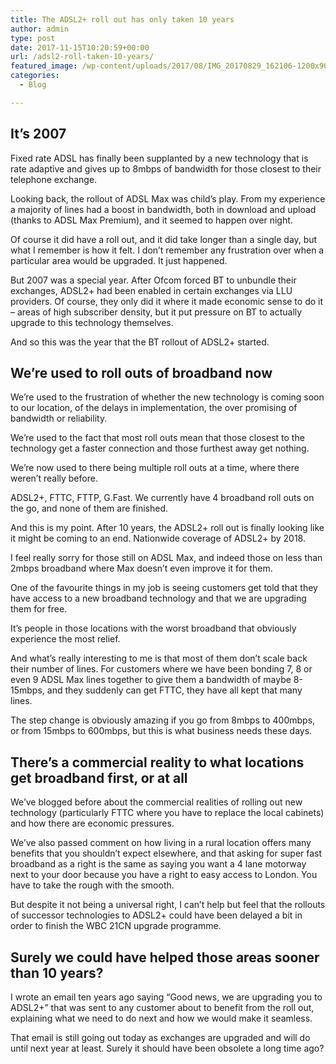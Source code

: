 ```yaml
---
title: The ADSL2+ roll out has only taken 10 years
author: admin
type: post
date: 2017-11-15T10:20:59+00:00
url: /adsl2-roll-taken-10-years/
featured_image: /wp-content/uploads/2017/08/IMG_20170829_162106-1200x900.jpg
categories:
  - Blog

---
```

## It’s 2007

Fixed rate ADSL has finally been supplanted by a new technology that is rate adaptive and gives up to 8mbps of bandwidth for those closest to their telephone exchange.

Looking back, the rollout of ADSL Max was child’s play. From my experience a majority of lines had a boost in bandwidth, both in download and upload (thanks to ADSL Max Premium), and it seemed to happen over night.

Of course it did have a roll out, and it did take longer than a single day, but what I remember is how it felt. I don’t remember any frustration over when a particular area would be upgraded. It just happened.

But 2007 was a special year. After Ofcom forced BT to unbundle their exchanges, ADSL2+ had been enabled in certain exchanges via LLU providers. Of course, they only did it where it made economic sense to do it – areas of high subscriber density, but it put pressure on BT to actually upgrade to this technology themselves.

And so this was the year that the BT rollout of ADSL2+ started.

## We’re used to roll outs of broadband now

We’re used to the frustration of whether the new technology is coming soon to our location, of the delays in implementation, the over promising of bandwidth or reliability.

We’re used to the fact that most roll outs mean that those closest to the technology get a faster connection and those furthest away get nothing.

We’re now used to there being multiple roll outs at a time, where there weren’t really before.

ADSL2+, FTTC, FTTP, G.Fast. We currently have 4 broadband roll outs on the go, and none of them are finished.

And this is my point. After 10 years, the ADSL2+ roll out is finally looking like it might be coming to an end. Nationwide coverage of ADSL2+ by 2018.

I feel really sorry for those still on ADSL Max, and indeed those on less than 2mbps broadband where Max doesn’t even improve it for them.

One of the favourite things in my job is seeing customers get told that they have access to a new broadband technology and that we are upgrading them for free.

It’s people in those locations with the worst broadband that obviously experience the most relief.

And what’s really interesting to me is that most of them don’t scale back their number of lines. For customers where we have been bonding 7, 8 or even 9 ADSL Max lines together to give them a bandwidth of maybe 8-15mbps, and they suddenly can get FTTC, they have all kept that many lines.

The step change is obviously amazing if you go from 8mbps to 400mbps, or from 15mbps to 600mbps, but this is what business needs these days.

## There&#8217;s a commercial reality to what locations get broadband first, or at all

We’ve blogged before about the commercial realities of rolling out new technology (particularly FTTC where you have to replace the local cabinets) and how there are economic pressures.

We’ve also passed comment on how living in a rural location offers many benefits that you shouldn’t expect elsewhere, and that asking for super fast broadband as a right is the same as saying you want a 4 lane motorway next to your door because you have a right to easy access to London. You have to take the rough with the smooth.

But despite it not being a universal right, I can’t help but feel that the rollouts of successor technologies to ADSL2+ could have been delayed a bit in order to finish the WBC 21CN upgrade programme.

## Surely we could have helped those areas sooner than 10 years?

I wrote an email ten years ago saying “Good news, we are upgrading you to ADSL2+” that was sent to any customer about to benefit from the roll out, explaining what we need to do next and how we would make it seamless.

That email is still going out today as exchanges are upgraded and will do until next year at least. Surely it should have been obsolete a long time ago?
